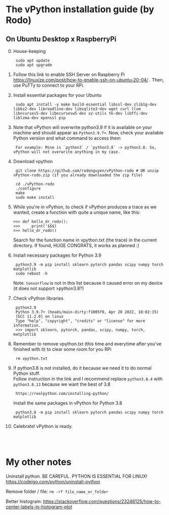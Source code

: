 # The vPython installation guide (by Rodo)


## On Ubuntu Desktop x RaspberryPi

<!-- username: rodo  
password: dand8222 (not real) -->

0. House-keeping

        sudo apt update  
        sudo apt upgrade  

1. Follow this link to enable SSH Server on Raspberry Pi https://linuxize.com/post/how-to-enable-ssh-on-ubuntu-20-04/ . Then, use PuTTy to connect to your RPi. 

2. Install essential packages for your Ubuntu

        sudo apt install -y make build-essential libssl-dev zlib1g-dev libbz2-dev libreadline-dev libsqlite3-dev wget curl llvm libncurses5-dev libncursesw5-dev xz-utils tk-dev libffi-dev liblzma-dev openssl pip

3. Note that vPython will overwrite python3.9 if it is available on your machine and should appear as `Python3.9.7+`. Now, check your available Python version and what command to access them  
    
        For example: Mine is `python3` / `python3.8` -> python3.8. So, vPython will not overwrite anything in my case.

4. Download vpython

        git clone https://github.com/rodonguyen/vPython-rodo # OR unzip vPython-rodo.zip (if you already downloaded the zip file)

        cd ./vPython-rodo
        ./configure
        make                  
        sudo make install 

5.  While you're in vPython, to check if vPython produces a trace as we wanted, create a function with quite a unique name, like this:

        >>> def hello_dr_rodo():
        >>>     print('$$$)
        >>> hello_dr_rodo()

    Search for the function name in vpython.txt (the trace) in the current directory. If found, HUGE CONGRATS, it works as planned :)

6. Install necessary packages for Python 3.9 

        python3.9 -m pip install sklearn pytorch pandas scipy numpy torch matplotlib
        sudo reboot -h

    Note: `tensorflow` is not in this list because it caused error on my device (it does not support >python3.8?)

7. Check vPython libraries

        python3.9
        Python 3.9.7+ (heads/main-dirty:f1005f0, Apr 20 2022, 18:02:15)
        [GCC 11.2.0] on linux
        Type "help", "copyright", "credits" or "license" for more information.
        >>> import sklearn, pytorch, pandas, scipy, numpy, torch, matplotlib

<!-- If everything works just fine, no error is prompted. Otherwise, run the install command in step 4 and re-install vPython (./configure, make, sudo make install). -->


8. Remember to remove vpython.txt (this time and everytime after you've finished with it) to clear some room for you RPi

        rm vpython.txt


9. If python3.8 is not installed, do it because we need it to do normal Python stuff.  
Follow instruction in the link and I recommend replace `python3.8.4` with `python3.8.13` because we want the best of 3.8   
        
        https://realpython.com/installing-python/

    Install the same packages in vPython for Python 3.8

        python3.8 -m pip install sklearn pytorch pandas scipy numpy torch matplotlib

10. Celebrate! vPython is ready.

<br>
<br>

# My other notes

Uninstall python. BE CAREFUL. PYTHON IS ESSENTIAL FOR LINUX! 
    https://codeigo.com/python/uninstall-python

Remove folder / file: `rm -rf file_name_or_folder`

Better histogram: https://stackoverflow.com/questions/23246125/how-to-center-labels-in-histogram-plot



<!-- <br>

# Mics notes 
Keywords in /Python/ceval.c
tstate
write_to_file
write_stack
frameobject.h

read resources online about ceval cpython
struct in C
Objects/lnotab_notes.txt
https://swenson.github.io/python-xr/Python/ceval.c.html#line-243
C_TRACE


how to detect data input difference
the stack trace only recorded function calls order
stackframe contains the function’s local variables and the arguments passed to the function by its caller.
look into the CPython stack frame to see how it works and produces differences
put text file far away
try with different dataset, lib, code structure, 
Record everything you observe
getMicroTime: return 0 -->



